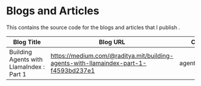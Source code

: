 # Blogs and Articles 

This contains the source code for the blogs and articles that I publish . 

|Blog Title   | Blog URL | Code Folder |
|---|---|---|
|Building Agents with LlamaIndex : Part 1   |https://medium.com/@raditya.mit/building-agents-with-llamaindex-part-1-f4593bd237e1   | agenticDocWorkflow


